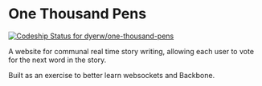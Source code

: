One Thousand Pens
=================
[ ![Codeship Status for dyerw/one-thousand-pens](https://www.codeship.io/projects/231bba10-f42c-0131-409e-7ed83cc3b0d4/status?branch=master)](https://www.codeship.io/projects/28057)

A website for communal real time story writing, allowing each user to vote for the next word in the story.


Built as an exercise to better learn websockets and Backbone.
